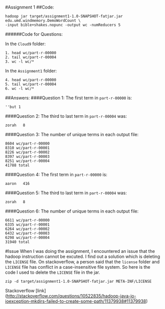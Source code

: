 #Assignment 1
##Code:

```
hadoop jar target/assignment1-1.0-SNAPSHOT-fatjar.jar edu.umd.windmemory.DemoWordCount \
-input bible+shakes.nopunc -output wc -numReducers 5
```

######Code for Questions:

In the `Cloud9` folder:
```
1. head wc/part-r-00000
2. tail wc/part-r-00004
3. wc -l wc/*
```

In the `Assignment1` folder:

```
4. head wc/part-r-00000
5. tail wc/part-r-00004
6. wc -l wc/*
```

##Answers:
####Question 1: 
The first term in `part-r-00000` is:

```
''but 1
```

####Question 2:
The third to last term in `part-r-00004` was: 

```text
zorah	8
```

####Question 3:
The number of unique terms in each output file:

```text
8604 wc/part-r-00000
8310 wc/part-r-00001
8226 wc/part-r-00002
8397 wc/part-r-00003
8251 wc/part-r-00004
41788 total
```

####Question 4:
The first term in `part-r-00000` is:

```
aaron	416
```

####Question 5:
The third to last term in `part-r-00004` was: 

```text
zorah	8
```

####Question 6:
The number of unique terms in each output file:

```
6611 wc/part-r-00000
6335 wc/part-r-00001
6264 wc/part-r-00002
6432 wc/part-r-00003
6298 wc/part-r-00004
31940 total
```

#Issue
When I was doing the assignment, I encountered an issue that the hadoop instruction cannot be excuted. I find out a solution which is deleting the `LICENSE` file. On stackoverflow, a person said that the `license` folder and `LICENSE` file has conflict in a case-insensitive file system. So here is the code I used to delete the `LICENSE` file in the jar.


```
zip -d target/assignment1-1.0-SNAPSHOT-fatjar.jar META-INF/LICENSE
```

Stackoverflow [link] (http://stackoverflow.com/questions/10522835/hadoop-java-io-ioexception-mkdirs-failed-to-create-some-path/11379938#11379938)
